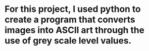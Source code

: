 # For this project, I used python to create a program that converts images into ASCII art through the use of grey scale level values. 


